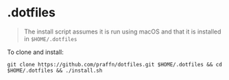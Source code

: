 # .dotfiles

> The install script assumes it is run using macOS and that it is installed in `$HOME/.dotfiles`

To clone and install:

```
git clone https://github.com/praffn/dotfiles.git $HOME/.dotfiles && cd $HOME/.dotfiles && ./install.sh
```